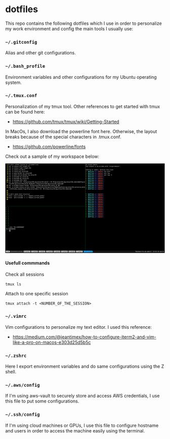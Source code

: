 # dotfiles

This repo contains the following dotfiles which I use in order to personalize my work environment and config the main tools I usually use:

### `~/.gitconfig`
Alias and other git configurations.

### `~/.bash_profile`
Environment variables and other configurations for my Ubuntu operating system.

### `~/.tmux.conf`
Personalization of my tmux tool. Other references to get started with tmux can be found here:

* https://github.com/tmux/tmux/wiki/Getting-Started

In MacOs, I also  download the powerline font here. Otherwise, the layout breaks because of the special characters in .tmux.conf.

* https://github.com/powerline/fonts

Check out a sample of my workspace below:

![sample](sample.png)

#### Usefull commmands

Check all sessions
```shell
tmux ls
```

Attach to one specific session
```shell
tmux attach -t <NUMBER_OF_THE_SESSION>
```

### `~/.vimrc`
Vim configurations to personalize my text editor. I used this reference:

* https://medium.com/@jeantimex/how-to-configure-iterm2-and-vim-like-a-pro-on-macos-e303d25d5b5c

### `~/.zshrc`
Here I export environment variables and do same configurations using the Z shell.

### `~/.aws/config`
If I'm using aws-vault to securely store and access AWS credentials, I use this file to put some configurations.

### `~/.ssh/config`
If I'm using cloud machines or GPUs, I use this file to configure hostname and users in order to access the machine easily using the terminal.
